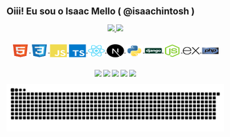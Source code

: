 ## Oiii! Eu sou o Isaac Mello ( @isaachintosh ) 
<div align="center">
  <a href="https://github.com/isaachintosh">
  
  <img height="180em" src="https://github-readme-stats.vercel.app/api?username=isaachintosh&show_icons=true&theme=vue-dark&include_all_commits=true&count_private=true"/>
  
  <img height="180em" src="https://github-readme-stats.vercel.app/api/top-langs/?username=isaachintosh&layout=compact&langs_count=7&theme=vue-dark"/>
</div>
<div align="center" style="display: inline_block; margin: 10px 10px;"><br>
  
  <img align="center" alt="isaachintosh-HTML" height="30" width="40" src="https://raw.githubusercontent.com/devicons/devicon/master/icons/html5/html5-original.svg">
  
  <img align="center" alt="isaachintosh-CSS" height="30" width="40" src="https://raw.githubusercontent.com/devicons/devicon/master/icons/css3/css3-original.svg">
  
  <img align="center" alt="isaachintosh-Js" height="30" width="40" src="https://raw.githubusercontent.com/devicons/devicon/master/icons/javascript/javascript-plain.svg">
  
  <img align="center" alt="isaachintosh-Ts" height="30" width="40" src="https://raw.githubusercontent.com/devicons/devicon/master/icons/typescript/typescript-plain.svg">
  
  <img align="center" alt="isaachintosh-React" height="30" width="40" src="https://raw.githubusercontent.com/devicons/devicon/master/icons/react/react-original.svg">
  
  <img align="center" alt="isaachintosh-React" height="30" width="40" src="https://raw.githubusercontent.com/devicons/devicon/master/icons/nextjs/nextjs-original.svg">
  
  <img align="center" alt="isaachintosh-Python" height="30" width="40" src="https://raw.githubusercontent.com/devicons/devicon/master/icons/python/python-original.svg">
  
  <img align="center" alt="isaachintosh-Python" height="30" width="40" src="https://raw.githubusercontent.com/devicons/devicon/master/icons/django/django-original.svg">
  
  <img align="center" alt="isaachintosh-Csharp" height="30" width="40" src="https://raw.githubusercontent.com/devicons/devicon/master/icons/nodejs/nodejs-original.svg">
  
  <img align="center" alt="isaachintosh-Csharp" height="30" width="40" src="https://raw.githubusercontent.com/devicons/devicon/master/icons/express/express-original.svg">
  
  <img align="center" alt="isaachintosh-Csharp" height="30" width="40" src="https://raw.githubusercontent.com/devicons/devicon/master/icons/php/php-original.svg">

</div>
  
  ##
 
<div align="center" style="margin-top:10px"> 
    <a href="https://www.youtube.com/channel/UC3amnKDGqv450J6IPGGOUsQ" target="_blank"><img src="https://img.shields.io/badge/YouTube-FF0000?style=for-the-badge&logo=youtube&logoColor=white" target="_blank"></a>
    <a href="https://www.instagram.com/isaac.millomann/" target="_blank"><img src="https://img.shields.io/badge/-Instagram-%23E4405F?style=for-the-badge&logo=instagram&logoColor=white" target="_blank"></a> 
    <a href = "mailto:isaac.tuning@gmail.com"><img src="https://img.shields.io/badge/-Gmail-%23333?style=for-the-badge&logo=gmail&logoColor=white" target="_blank"></a>
    <a href="https://www.linkedin.com/in/isaac-mello-5b700a130/" target="_blank"><img src="https://img.shields.io/badge/-LinkedIn-%230077B5?style=for-the-badge&logo=linkedin&logoColor=white" target="_blank"></a> 
    <a href="https://wa.me/5513991282248" target="_blank"><img src="	https://img.shields.io/badge/WhatsApp-25D366?style=for-the-badge&logo=whatsapp&logoColor=white" target="_blank"></a> 
 
  ![Snake animation](https://github.com/isaachintosh/isaachintosh/blob/output/github-contribution-grid-snake.svg)
 
</div>

